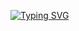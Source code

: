 [![Typing SVG](https://readme-typing-svg.demolab.com?font=Fira+Code&pause=1000&color=F73BDA&width=435&lines=Hey!+you+are+welcome+to+my+profile+.;My+name+is+Kiaella....;I+am+a+software+developer;Always+ready+to+work+with+.;I+am+passionate+about+coding+;Programming+is+fun)](https://git.io/typing-svg)
